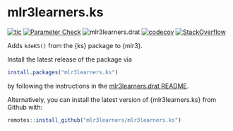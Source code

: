 # mlr3learners.ks

<!-- badges: start -->
[![tic](https://github.com/mlr3learners/mlr3learners.ks/workflows/tic/badge.svg?branch=master)](https://github.com/mlr3learners/mlr3learners.ks/actions)
[![Parameter Check](https://github.com/mlr3learners/mlr3learners.ks/workflows/Parameter%20Check/badge.svg?branch=master)](https://github.com/mlr3learners/mlr3learners.ks/actions)
![mlr3learners.drat](https://github.com/mlr3learners/mlr3learners.ks/workflows/mlr3learners.drat/badge.svg?branch=master)
[![codecov](https://codecov.io/gh/mlr3learners/mlr3learners.ks/branch/master/graph/badge.svg)](https://codecov.io/gh/mlr3learners/mlr3learners.ks)
[![StackOverflow](https://img.shields.io/badge/stackoverflow-mlr3-orange.svg)](https://stackoverflow.com/questions/tagged/mlr3)

<!-- badges: end -->

Adds `kdeKS()` from the {ks} package to {mlr3}.

Install the latest release of the package via

```r
install.packages("mlr3learners.ks")
```

by following the instructions in the [mlr3learners.drat README](https://github.com/mlr3learners/mlr3learners.drat).

Alternatively, you can install the latest version of {mlr3learners.ks} from Github with:

```r
remotes::install_github("mlr3learners/mlr3learners.ks")
```
